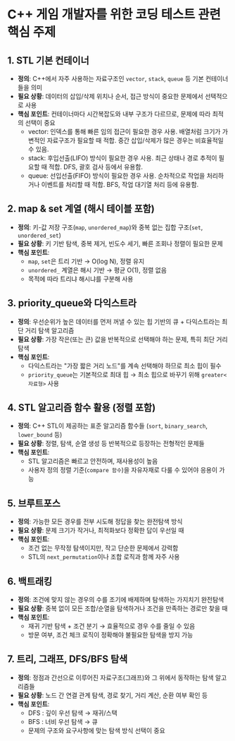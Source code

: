 # C++ 게임 개발자를 위한 코딩 테스트 관련 핵심 주제

## 1. STL 기본 컨테이너
- **정의**: C++에서 자주 사용하는 자료구조인 `vector`, `stack`, `queue` 등 기본 컨테이너들을 의미
- **필요 상황**: 데이터의 삽입/삭제 위치나 순서, 접근 방식이 중요한 문제에서 선택적으로 사용  
- **핵심 포인트**: 컨테이너마다 시간복잡도와 내부 구조가 다르므로, 문제에 따라 최적의 선택이 중요
  - vector: 인덱스를 통해 빠른 임의 접근이 필요한 경우 사용. 배열처럼 크기가 가변적인 자료구조가 필요할 때 적합. 중간 삽입/삭제가 많은 경우는 비효율적일 수 있음.
  - stack: 후입선출(LIFO) 방식이 필요한 경우 사용. 최근 상태나 경로 추적이 필요할 때 적합. DFS, 괄호 검사 등에서 유용함.
  - queue: 선입선출(FIFO) 방식이 필요한 경우 사용. 순차적으로 작업을 처리하거나 이벤트를 처리할 때 적합. BFS, 작업 대기열 처리 등에 유용함.
  
## 2. map & set 계열 (해시 테이블 포함)
- **정의**: 키-값 저장 구조(`map`, `unordered_map`)와 중복 없는 집합 구조(`set`, `unordered_set`)  
- **필요 상황**: 키 기반 탐색, 중복 제거, 빈도수 세기, 빠른 조회나 정렬이 필요한 문제  
- **핵심 포인트**:  
  - `map`, `set`은 트리 기반 → O(log N), 정렬 유지  
  - `unordered_` 계열은 해시 기반 → 평균 O(1), 정렬 없음  
  - 목적에 따라 트리냐 해시냐를 구분해 사용

## 3. priority_queue와 다익스트라
- **정의**: 우선순위가 높은 데이터를 먼저 꺼낼 수 있는 힙 기반의 큐 + 다익스트라는 최단 거리 탐색 알고리즘  
- **필요 상황**: 가장 작은(또는 큰) 값을 반복적으로 선택해야 하는 문제, 특히 최단 거리 탐색  
- **핵심 포인트**:  
  - 다익스트라는 "가장 짧은 거리 노드"를 계속 선택해야 하므로 최소 힙이 필수  
  - `priority_queue`는 기본적으로 최대 힙 → 최소 힙으로 바꾸기 위해 `greater<자료형>` 사용

## 4. STL 알고리즘 함수 활용 (정렬 포함)
- **정의**: C++ STL이 제공하는 표준 알고리즘 함수들 (`sort`, `binary_search`, `lower_bound` 등)  
- **필요 상황**: 정렬, 탐색, 순열 생성 등 반복적으로 등장하는 전형적인 문제들  
- **핵심 포인트**:  
  - STL 알고리즘은 빠르고 안전하며, 재사용성이 높음  
  - 사용자 정의 정렬 기준(`compare 함수`)을 자유자재로 다룰 수 있어야 응용이 가능

## 5. 브루트포스
- **정의**: 가능한 모든 경우를 전부 시도해 정답을 찾는 완전탐색 방식  
- **필요 상황**: 문제 크기가 작거나, 최적화보다 정확한 답이 우선일 때  
- **핵심 포인트**:  
  - 조건 없는 무작정 탐색이지만, 작고 단순한 문제에서 강력함  
  - STL의 `next_permutation`이나 조합 로직과 함께 자주 사용

## 6. 백트래킹
- **정의**: 조건에 맞지 않는 경우의 수를 조기에 배제하며 탐색하는 가지치기 완전탐색  
- **필요 상황**: 중복 없이 모든 조합/순열을 탐색하거나 조건을 만족하는 경로만 찾을 때  
- **핵심 포인트**:  
  - 재귀 기반 탐색 + 조건 분기 → 효율적으로 경우 수를 줄일 수 있음  
  - 방문 여부, 조건 체크 로직이 정확해야 불필요한 탐색을 방지 가능

## 7. 트리, 그래프, DFS/BFS 탐색
- **정의**: 정점과 간선으로 이루어진 자료구조(그래프)와 그 위에서 동작하는 탐색 알고리즘들  
- **필요 상황**: 노드 간 연결 관계 탐색, 경로 찾기, 거리 계산, 순환 여부 확인 등  
- **핵심 포인트**:  
  - DFS : 깊이 우선 탐색 → 재귀/스택  
  - BFS : 너비 우선 탐색 → 큐  
  - 문제의 구조와 요구사항에 맞는 탐색 방식 선택이 중요
